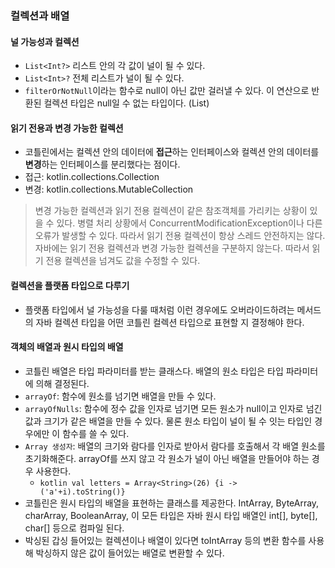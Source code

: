 ### 컬렉션과 배열 
#### 널 가능성과 컬렉션 
- `List<Int?>` 리스트 안의 각 값이 널이 될 수 있다.
- `List<Int>?` 전체 리스트가 널이 될 수 있다.
- `filterOrNotNull`이라는 함수로 null이 아닌 값만 걸러낼 수 있다. 이 연산으로 반환된 컬렉션 타입은 null일 수 없는 타입이다. (List<Int>)
#### 읽기 전용과 변경 가능한 컬렉션 
- 코틀린에서는 컬렉션 안의 데이터에 **접근**하는 인터페이스와 컬렉션 안의 데이터를 **변경**하는 인터페이스를 분리했다는 점이다. 
- 접근: kotlin.collections.Collection
- 변경: kotlin.collections.MutableCollection
> 변경 가능한 컬렉션과 읽기 전용 컬렉션이 같은 참조객체를 가리키는 상황이 있을 수 있다. 병렬 처리 상황에서 ConcurrentModificationException이나 다른 오류가 발생할 수 있다. 따라서 읽기 전용 컬렉션이 항상 스레드 안전하지는 않다.
> 자바에는 읽기 전용 컬렉션과 변경 가능한 컬렉션을 구분하지 않는다. 따라서 읽기 전용 컬렉션을 넘겨도 값을 수정할 수 있다.
#### 컬렉션을 플랫폼 타입으로 다루기 
- 플랫폼 타입에서 널 가능성을 다룰 때처럼 이런 경우에도 오버라이드하려는 메서드의 자바 컬렉션 타입을 어떤 코틀린 컬렉션 타입으로 표현할 지 결정해야 한다.
#### 객체의 배열과 원시 타입의 배열 
- 코틀린 배열은 타입 파라미터를 받는 클래스다. 배열의 원소 타입은 타입 파라미터에 의해 결정된다.
- `arrayOf`: 함수에 원소를 넘기면 배열을 만들 수 있다.
- `arrayOfNulls`: 함수에 정수 값을 인자로 넘기면 모든 원소가 null이고 인자로 넘긴 값과 크기가 같은 배열을 만들 수 있다. 물론 원소 타입이 널이 될 수 잇는 타입인 경우에만 이 함수를 쓸 수 있다.
- `Array 생성자`: 배열의 크기와 람다를 인자로 받아서 람다를 호출해서 각 배열 원소를 초기화해준다. arrayOf를 쓰지 않고 각 원소가 널이 아닌 배열을 만들어야 하는 경우 사용한다.
    - ```kotlin val letters = Array<String>(26) {i -> ('a'+i).toString()}```  
- 코틀린은 원시 타입의 배열을 표현하는 클래스를 제공한다. IntArray, ByteArray, charArray, BooleanArray, 이 모든 타입은 자바 원시 타입 배열인 int[], byte[], char[] 등으로 컴파일 된다.
- 박싱된 갑싱 들어있는 컬렉션이나 배열이 있다면 toIntArray 등의 변환 함수를 사용해 박싱하지 않은 값이 들어있는 배열로 변환할 수 있다.

